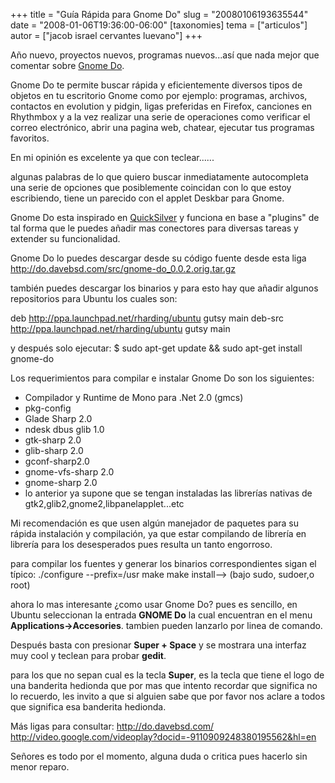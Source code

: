 +++
title = "Guía Rápida para Gnome Do"
slug = "20080106193635544"
date = "2008-01-06T19:36:00-06:00"
[taxonomies]
tema = ["articulos"]
autor = ["jacob israel cervantes luevano"]
+++

Año nuevo, proyectos nuevos, programas nuevos...así que nada mejor que
comentar sobre [Gnome Do](http://do.davebsd.com/).

Gnome Do te permite buscar rápida y eficientemente diversos tipos de
objetos en tu escritorio Gnome como por ejemplo: programas, archivos,
contactos en evolution y pidgin, ligas preferidas en Firefox, canciones
en Rhythmbox y a la vez realizar una serie de operaciones como verificar
el correo electrónico, abrir una pagina web, chatear, ejecutar tus
programas favoritos.

En mi opinión es excelente ya que con teclear......

<!-- more -->
algunas palabras de lo que quiero buscar inmediatamente autocompleta una
serie de opciones que posiblemente coincidan con lo que estoy
escribiendo, tiene un parecido con el applet Deskbar para Gnome.

Gnome Do esta inspirado en
[QuickSilver](http://docs.blacktree.com/quicksilver/what_is_quicksilver)
y funciona en base a "plugins" de tal forma que le puedes añadir mas
conectores para diversas tareas y extender su funcionalidad.

Gnome Do lo puedes descargar desde su código fuente desde esta liga
<http://do.davebsd.com/src/gnome-do_0.0.2.orig.tar.gz>

también puedes descargar los binarios y para esto hay que añadir algunos
repositorios para Ubuntu los cuales son:

deb http://ppa.launchpad.net/rharding/ubuntu gutsy main
deb-src http://ppa.launchpad.net/rharding/ubuntu gutsy main

y después solo ejecutar:
$ sudo apt-get update && sudo apt-get install gnome-do

Los requerimientos para compilar e instalar Gnome Do son los
siguientes:

-   Compilador y Runtime de Mono para .Net 2.0 (gmcs)
-   pkg-config
-   Glade Sharp 2.0
-   ndesk dbus glib 1.0
-   gtk-sharp 2.0
-   glib-sharp 2.0
-   gconf-sharp2.0
-   gnome-vfs-sharp 2.0
-   gnome-sharp 2.0
-   lo anterior ya supone que se tengan instaladas las librerías nativas
    de gtk2,glib2,gnome2,libpanelapplet...etc


Mi recomendación es que usen algún manejador de paquetes para su rápida
instalación y compilación, ya que estar compilando de librería en
librería para los desesperados pues resulta un tanto engorroso.

para compilar los fuentes y generar los binarios correspondientes sigan
el típico:
./configure --prefix=/usr
make
make install--\> (bajo sudo, sudoer,o root)

ahora lo mas interesante ¿como usar Gnome Do?
pues es sencillo, en Ubuntu seleccionan la entrada **GNOME Do** la cual
encuentran en el menu **Applications-\>Accesories**. tambien pueden
lanzarlo por linea de comando.

Después basta con presionar **Super + Space** y se mostrara una interfaz
muy cool y teclean para probar **gedit**.

para los que no sepan cual es la tecla **Super**, es la tecla que tiene
el logo de una banderita hedionda que por mas que intento recordar que
significa no lo recuerdo, les invito a que si alguien sabe que por favor
nos aclare a todos que significa esa banderita hedionda.

Más ligas para consultar:
<http://do.davebsd.com/>
<http://video.google.com/videoplay?docid=-9110909248380195562&hl=en>

Señores es todo por el momento, alguna duda o critica pues hacerlo sin
menor reparo.
